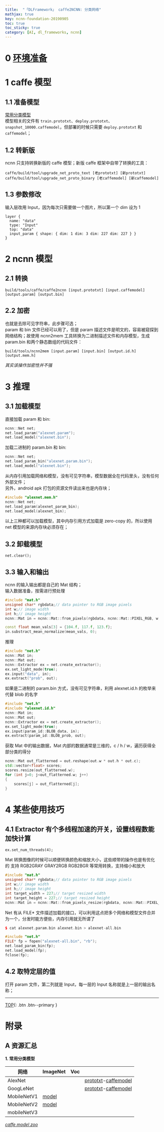 ```yaml
---
title:  "「DLFramework」 caffe2NCNN: 分类网络"
mathjax: true
key: ncnn-foundation-20190905
toc: true
toc_sticky: true
category: [AI, dl_frameworks, ncnn]
---
```

<span id='head'></span>  

<!--more-->   

# 0 [环境准备](/ai/dl_frameworks/ncnn/worktool/30/foundation#1-安装)       

# 1 caffe 模型
## 1.1 准备模型
[常用分类模型](#models)     
模型相关的文件有 `train.prototxt`、`deploy.prototxt`、`snapshot_10000.caffemodel`，但部署的时候只需要 `deploy.prototxt` 和 `caffemodel`；  
## 1.2 转新版
ncnn 只支持转换新版的 caffe 模型；新版 caffe 框架中自带了转换的工具：     
```
caffe/build/tool/upgrade_net_proto_text [老prototxt] [新prototxt]
caffe/build/tool/upgrade_net_proto_binary [老caffemodel] [新caffemodel]
```
## 1.3 参数修改
输入层改用 Input，因为每次只需要做一个图片，所以第一个 dim 设为 1    
```
layer {
  name: "data"
  type: "Input"
  top: "data"
  input_param { shape: { dim: 1 dim: 3 dim: 227 dim: 227 } }
}
```


# 2 ncnn 模型  
## 2.1 转换
```
build/tools/caffe/caffe2ncnn [input.prototxt] [input.caffemodel] [output.param] [output.bin]
```

## 2.2 加密
也就是去除可见字符串，此步骤可选；   
param 和 bin 文件已经可以用了，但是 param 描述文件是明文的，容易被窥探到网络结构；故使用 ncnn2mem 工具转换为二进制描述文件和内存模型，生成 param.bin 和两个静态数组的代码文件：     
```
build/tools/ncnn2mem [input.param] [input.bin] [output.id.h] [output.mem.h]
```
*其实该操作加密性并不强*     

# 3 推理
## 3.1 加载模型

直接加载 param 和 bin:     
```c++
ncnn::Net net;
net.load_param("alexnet.param");
net.load_model("alexnet.bin");
```
加载二进制的 param.bin 和 bin:     
```c++
ncnn::Net net;
net.load_param_bin("alexnet.param.bin");
net.load_model("alexnet.bin");
```
从内存引用加载网络和模型，没有可见字符串，模型数据全在代码里头，没有任何外部文件；    
另外，android apk 打包的资源文件读出来也是内存块；   
```c++
#include "alexnet.mem.h"
ncnn::Net net;
net.load_param(alexnet_param_bin);
net.load_model(alexnet_bin);
```
以上三种都可以加载模型，其中内存引用方式加载是 zero-copy 的，所以使用 net 模型的来源内存块必须存在；    

## 3.2 卸载模型
```
net.clear();
```

## 3.3 输入和输出
ncnn 的输入输出都是自己的 Mat 结构；    
输入数据准备，按需进行预处理    
```c++
#include "mat.h"
unsigned char* rgbdata;// data pointer to RGB image pixels
int w;// image width
int h;// image height
ncnn::Mat in = ncnn::Mat::from_pixels(rgbdata, ncnn::Mat::PIXEL_RGB, w, h);

const float mean_vals[3] = {104.f, 117.f, 123.f};
in.substract_mean_normalize(mean_vals, 0);
```
推理      
```c++
#include "net.h"
ncnn::Mat in;
ncnn::Mat out;
ncnn::Extractor ex = net.create_extractor();
ex.set_light_mode(true);
ex.input("data", in);
ex.extract("prob", out);
```
如果是二进制的 param.bin 方式，没有可见字符串，利用 alexnet.id.h 的枚举来代替 blob 的名字     
```c++
#include "net.h"
#include "alexnet.id.h"
ncnn::Mat in;
ncnn::Mat out;
ncnn::Extractor ex = net.create_extractor();
ex.set_light_mode(true);
ex.input(param_id::BLOB_data, in);
ex.extract(param_id::BLOB_prob, out);
```
获取 Mat 中的输出数据，Mat 内部的数据通常是三维的，c / h / w，遍历获得全部分类的得分      
```c++
ncnn::Mat out_flatterned = out.reshape(out.w * out.h * out.c);
std::vector<float> scores;
scores.resize(out_flatterned.w);
for (int j=0; j<out_flatterned.w; j++)
{
    scores[j] = out_flatterned[j];
}
```
# 4 某些使用技巧

## 4.1 Extractor 有个多线程加速的开关，设置线程数能加快计算
```
ex.set_num_threads(4);
```
Mat 转换图像的时候可以顺便转换颜色和缩放大小，这些顺带的操作也是有优化的
支持 RGB2GRAY GRAY2RGB RGB2BGR 等常用转换，支持缩小和放大
```c++
#include "mat.h"
unsigned char* rgbdata;// data pointer to RGB image pixels
int w;// image width
int h;// image height
int target_width = 227;// target resized width
int target_height = 227;// target resized height
ncnn::Mat in = ncnn::Mat::from_pixels_resize(rgbdata, ncnn::Mat::PIXEL_RGB2GRAY, w, h, target_width, target_height);
```
Net 有从 FILE* 文件描述加载的接口，可以利用这点把多个网络和模型文件合并为一个，分发时能方便些，内存引用就无所谓了
```c++
$ cat alexnet.param.bin alexnet.bin > alexnet-all.bin

#include "net.h"
FILE* fp = fopen("alexnet-all.bin", "rb");
net.load_param_bin(fp);
net.load_model(fp);
fclose(fp);
```

## 4.2 取特定层的值
打开 param 文件，第二列就是 Input，每一层的 Input 名称就是上一层的输出名称；   


-------------------  
[TOP](#head){: .btn .btn--primary }


# 附录
## A 资源汇总
<span id="models">**1. 常用分类模型**</span>    

| 网络 | ImageNet | Voc |  |
| --- | --- | --- | --- |
| AlexNet |  |  | [prototxt](https://github.com/BVLC/caffe/blob/master/models/bvlc_alexnet/deploy.prototxt)-[caffemodel](http://dl.caffe.berkeleyvision.org/bvlc_alexnet.caffemodel) |
| GoogLeNet |  |  | [prototxt](https://github.com/BVLC/caffe/blob/master/models/bvlc_googlenet/deploy.prototxt)-[caffemodel](http://dl.caffe.berkeleyvision.org/bvlc_googlenet.caffemodel) |
| MobileNetV1 | [model](https://github.com/shicai/MobileNet-Caffe) |  |  |
| MobileNetV2 | [model](https://github.com/shicai/MobileNet-Caffe) |  |  |
| mobileNetV3 |  |  |  |


*[caffe model zoo](https://github.com/BVLC/caffe/wiki/Model-Zoo)*
